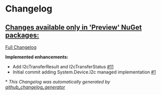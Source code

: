 # Changelog

## [**Changes available only in 'Preview' NuGet packages:**](https://github.com/nanoframework/lib-System.Device.I2c/tree/HEAD)

[Full Changelog](https://github.com/nanoframework/lib-System.Device.I2c/compare/afeac3697d8b4cd3130b230ddb8eb37ebc51361a...HEAD)

**Implemented enhancements:**

- Add I2cTransferResult and I2cTransferStatus [\#11](https://github.com/nanoframework/lib-System.Device.I2c/pull/11)
- Initial commit adding System.Device.I2c managed implementation [\#1](https://github.com/nanoframework/lib-System.Device.I2c/pull/1)



\* *This Changelog was automatically generated by [github_changelog_generator](https://github.com/github-changelog-generator/github-changelog-generator)*

